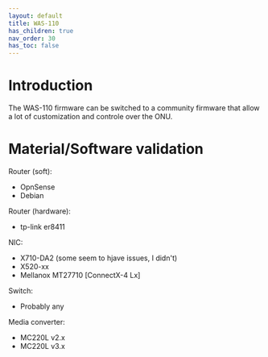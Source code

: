 ```yaml
---
layout: default 
title: WAS-110
has_children: true
nav_order: 30
has_toc: false
---
```


# Introduction

The WAS-110 firmware can be switched to a community firmware that allow a lot of customization and controle over the ONU.

# Material/Software validation

Router (soft):
- OpnSense
- Debian

Router (hardware):
- tp-link er8411

NIC:
- X710-DA2 (some seem to hjave issues, I didn't)
- X520-xx
- Mellanox MT27710 [ConnectX-4 Lx]

Switch:
- Probably any

Media converter:
- MC220L v2.x
- MC220L v3.x
